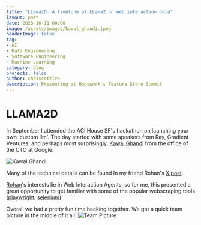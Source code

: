 ```yaml
---
title: "LLama2D: A finetune of LLama2 on web interaction data"
layout: post
date: 2023-10-11 00:00
image: /assets/images/kawal_ghandi.jpeg
headerImage: false
tag:
- AI
- Data Engineering
- Software Engineering
- Machine Learning
category: blog
projects: false
author: chrissettles
description: Presenting at Hopswork's Feature Store Summit
---
```

# LLAMA2D

In September I attended the AGI House SF's hackathon on launching your own 'custom llm'. The day started with some speakers from Ray, Gradient Ventures, and perhaps most surprisingly, [Kawal Ghandi](https://www.linkedin.com/in/kgandhi/) from the office of the CTO at Google: 


![Kawal Ghandi](https://raw.githubusercontent.com/neverSettles/neverSettles.github.io/gh-pages/assets/images/kawal_ghandi.jpeg)


Many of the technical details can be found In my friend Rohan's [X post](https://x.com/khoomeik/status/1753511199877333254?s=20). 

[Rohan](https://rpandey.tech/)'s interests lie in Web Interaction Agents, so for me, this presented a great opportunity to get familiar with some of the popular webscraping tools ([playwright](https://github.com/microsoft/playwright-python), [selenium](https://www.geeksforgeeks.org/selenium-python-tutorial/)). 

Overall we had a pretty fun time hacking together. We got a quick team picture in the middle of it all:
![Team Picture](https://raw.githubusercontent.com/neverSettles/neverSettles.github.io/gh-pages/assets/images/llama2d_teampic.jpeg)
